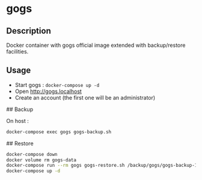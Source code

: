 # gogs

## Description

Docker container with gogs official image extended with backup/restore facilities. 

## Usage

* Start gogs : `docker-compose up -d`
* Open http://gogs.localhost
* Create an account (the first one will be an administrator)

## Backup

On host : 

```bash
docker-compose exec gogs gogs-backup.sh
```

## Restore

```bash
docker-compose down
docker volume rm gogs-data
docker-compose run --rm gogs gogs-restore.sh /backup/gogs/gogs-backup-1542542824.zip
docker-compose up -d
```

